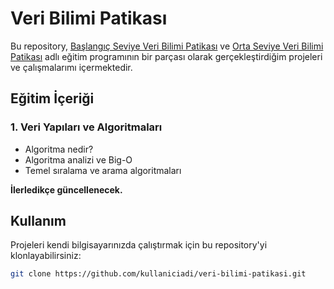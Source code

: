 # Veri Bilimi Patikası

Bu repository, [Başlangıç Seviye Veri Bilimi Patikası](https://academy.patika.dev/tr/paths/baslangic-seviye-veri-bilimi-patikasi) ve [Orta Seviye Veri Bilimi Patikası](https://academy.patika.dev/tr/paths/orta-seviye-veri-bilimi-patikasi) adlı eğitim programının bir parçası olarak gerçekleştirdiğim projeleri ve çalışmalarımı içermektedir.

## Eğitim İçeriği

### 1. Veri Yapıları ve Algoritmaları
- Algoritma nedir?
- Algoritma analizi ve Big-O
- Temel sıralama ve arama algoritmaları

**İlerledikçe güncellenecek.**

## Kullanım

Projeleri kendi bilgisayarınızda çalıştırmak için bu repository'yi klonlayabilirsiniz:

```bash
git clone https://github.com/kullaniciadi/veri-bilimi-patikasi.git
